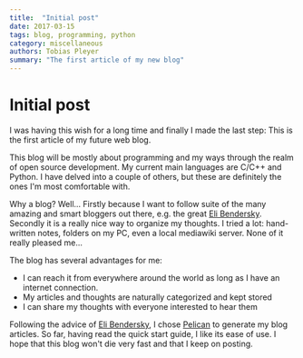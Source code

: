 ```yaml
---
title:  "Initial post"
date: 2017-03-15
tags: blog, programming, python
category: miscellaneous
authors: Tobias Pleyer
summary: "The first article of my new blog"
---
```


Initial post
============

I was having this wish for a long time and finally I made the last step:
This is the first article of my future web blog.

This blog will be mostly about programming and my ways through the realm
of open source development. My current main languages are C/C++ and
Python. I have delved into a couple of others, but these are definitely
the ones I'm most comfortable with.

Why a blog? Well... Firstly because I want to follow suite of the many
amazing and smart bloggers out there, e.g. the great [Eli
Bendersky](http://eli.thegreenplace.net). Secondly it is a really nice
way to organize my thoughts. I tried a lot: hand-written notes, folders
on my PC, even a local mediawiki server. None of it really pleased me...

The blog has several advantages for me:

-   I can reach it from everywhere around the world as long as I have an
    internet connection.
-   My articles and thoughts are naturally categorized and kept stored
-   I can share my thoughts with everyone interested to hear them

Following the advice of [Eli Bendersky](http://eli.thegreenplace.net), I
chose [Pelican](https://blog.getpelican.com) to generate my blog
articles. So far, having read the quick start guide, I like its ease of
use. I hope that this blog won't die very fast and that I keep on
posting.